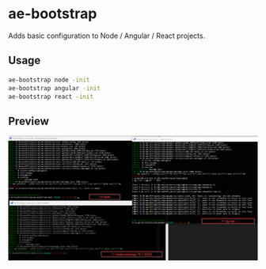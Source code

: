 # ae-bootstrap

Adds basic configuration to Node / Angular / React projects.

## Usage

```bash
ae-bootstrap node -init
ae-bootstrap angular -init
ae-bootstrap react -init
```

## Preview

![node-angular-react](./screenshots/node-angular-react.png)
